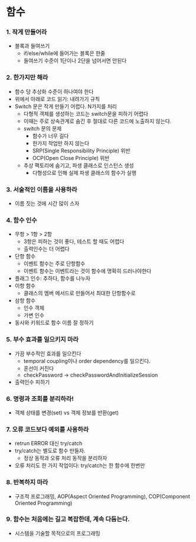 # 함수

### 1. 작게 만들어라 
- 블록과 들여쓰기
  - if/else/while에 들어가는 블록은 한줄
  - 들여쓰기 수준이 1단이나 2단을 넘어서면 안된다


### 2. 한가지만 해라
- 함수 당 추상화 수준이 하나여야 한다
- 위에서 아래로 코드 읽기: 내려가기 규칙
- Switch 문은 작게 만들기 어렵다. N가지를 처리
  - 다형적 객체를 생성하는 코드는 switch문을 피하기 어렵다
  - 이때는 주로 상속관계로 숨긴 후 절대로 다른 코드에 노출하지 않는다. 
  - switch 문의 문제
    - 함수가 너무 길다
    - 한가지 작업만 하지 않는다
    - SRP(Single Responsibility Principle) 위반
    - OCP(Open Close Principle) 위반
  - 추상 팩토리에 숨기고, 파생 클래스로 인스턴스 생성
    - 다형성으로 인해 실제 파생 클래스의 함수가 실행 


### 3. 서술적인 이름을 사용하라
- 이름 짓는 것에 시간 많이 스자


### 4. 함수 인수
- 무항 > 1항 > 2항 
  - 3항은 피하는 것이 좋다, 테스트 할 때도 어렵다
  - 출력인수는 더 어렵다
- 단항 함수
  - 이벤트 함수는 주로 단항함수
  - 이벤트 함수는 이벤트라는 것이 함수에 명확히 드러나야한다
- 플래그 인수: 추하다, 함수를 나누자
- 이항 함수
  - 클래스의 멤버 메서드로 만들어서 최대한 단항함수로
- 삼항 함수
  - 인수 객체
  - 가변 인수
- 동사와 키워드로 함수 이름 잘 정하기   


### 5. 부수 효과를 일으키지 마라
- 가끔 부수적인 효과를 일으킨다
  -  temporal coupling이나 order dependency를 일으킨다.
  -  혼선이 커진다
    - checkPassword &rarr; checkPasswordAndInitializeSession
- 출력인수 피하기   


### 6. 명령과 조회를 분리하라!
- 객체 상태를 변경(set) vs 객체 정보를 반환(get)


### 7. 오류 코드보다 예외를 사용하라
- retrun ERROR 대신 try/catch
- try/catch는 별도로 함수 만들자.
  - 정상 동작과 오류 처리 동작을 분리하자
- 오류 처리도 한 가지 작업이다: try/catch는 한 함수에 한번만  


### 8. 반복하지 마라
- 구조적 프로그래밍, AOP(Aspect Oriented Programming), COP(Component Oriented Programming)


### 9. 함수는 처음에는 길고 복잡한데, 계속 다듬는다.
- 시스템을 기술할 목적으로의 프로그래밍
